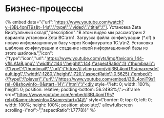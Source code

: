 # Бизнес-процессы

{% embed data="{\"url\":\"https://www.youtube.com/watch?v=j3BL4oniT9s&t=14s\",\"type\":\"video\",\"title\":\"1. Установка Zeta Виртуальный склад\",\"description\":\"В этом видео мы рассмотрим 2 варианта установки Zeta ВС:\\r\\n1. Загрузка файла конфигурации \(\*.cf\) в новую информационную базу через Конфигуратор 1С.\\r\\n2. Установка шаблона конфигурации и создание новой информационной базы из этого шаблона.\",\"icon\":{\"type\":\"icon\",\"url\":\"https://www.youtube.com/yts/img/favicon\_144-vfliLAfaB.png\",\"width\":144,\"height\":144,\"aspectRatio\":1},\"thumbnail\":{\"type\":\"thumbnail\",\"url\":\"https://i.ytimg.com/vi/j3BL4oniT9s/maxresdefault.jpg\",\"width\":1280,\"height\":720,\"aspectRatio\":0.5625},\"embed\":{\"type\":\"player\",\"url\":\"https://www.youtube.com/embed/j3BL4oniT9s?rel=0&showinfo=0&start=14\",\"html\":\"<div style=\\\"left: 0; width: 100%; height: 0; position: relative; padding-bottom: 56.2493%;\\\"><iframe src=\\\"https://www.youtube.com/embed/j3BL4oniT9s?rel=0&amp;showinfo=0&amp;start=14\\\" style=\\\"border: 0; top: 0; left: 0; width: 100%; height: 100%; position: absolute;\\\" allowfullscreen scrolling=\\\"no\\\"></iframe></div>\",\"aspectRatio\":1.7778}}" %}



